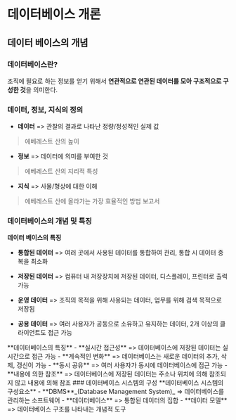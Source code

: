 # 데이터베이스 개론

## 데이터 베이스의 개념


### 데이터베이스란?
조직에 필요로 하는 정보를 얻기 위해서
**연관적으로 연관된 데이터를 모아 구조적으로 구성한 것**을 의미한다.


### 데이터, 정보, 지식의 정의

- **데이터**    =>  관찰의 결과로 나타난 정량/정성적인 실제 값
> 에베레스트 산의 높이

- **정보**      =>  데이터에 의미를 부여한 것 
> 에베레스트 산의 지리적 특성

- **지식**      =>  사물/형상에 대한 이해 
> 에베레스트 산에 올라가는 가장 효율적인 방법 보고서


### 데이터베이스의 개념 및 특징
**데이터 베이스의 특징**

- **통합된 데이터**  => 여러 곳에서 사용된 데이터를 통합하여 관리, 통합 시 데이터 중복을 최소화

- **저장된 데이터**  => 컴퓨터 내 저장장치에 저장된 데이터, 디스플레이, 프린터로 출력 가능

- **운영 데이터**    => 조직의 목적을 위해 사용되는 데이터, 업무를 위해 검색 목적으로 저장됨

- **공용 데이터**    => 여러 사용자가 공동으로 소유하고 유지하는 데이터, 2개 이상의 클라이언트도 접근 가능

<!--이 하단부터 수정 필요, copilot 사용됨.--!>
**데이터베이스의 특징**

- **실시간 접근성**     =>  데이터베이스에 저장된 데이터는 실시간으로 접근 가능

- **계속적인 변화**     =>  데이터베이스는 새로운 데이터의 추가, 삭제, 갱신이 가능

- **동시 공유**         =>  여러 사용자가 동시에 데이터베이스에 접근 가능

- **내용에 의한 참조**  =>  데이터베이스에 저장된 데이터는 주소나 위치에 의해 참조되지 않고 내용에 의해 참조


### 데이터베이스 시스템의 구성
**데이터베이스 시스템의 구성요소**

- **DBMS**_(Database Management System)_    =>  데이터베이스를 관리하는 소프트웨어

- **데이터베이스**                          =>  통합된 데이터의 집합

- **데이터 모델**                           =>  데이터베이스 구조를 나타내는 개념적 도구



